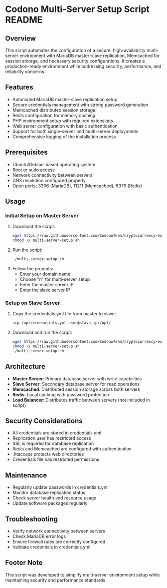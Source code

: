 # Codono Multi-Server Setup Script README

## Overview
This script automates the configuration of a secure, high-availability multi-server environment with MariaDB master-slave replication, Memcached for session storage, and necessary security configurations. It creates a production-ready environment while addressing security, performance, and reliability concerns.

## Features
- Automated MariaDB master-slave replication setup
- Secure credentials management with strong password generation
- Memcached distributed session storage
- Redis configuration for memory caching
- PHP environment setup with required extensions
- Web server configuration with basic authentication
- Support for both single-server and multi-server deployments
- Comprehensive logging of the installation process

## Prerequisites
- Ubuntu/Debian-based operating system
- Root or sudo access
- Network connectivity between servers
- DNS resolution configured properly
- Open ports: 3306 (MariaDB), 11211 (Memcached), 6379 (Redis)

## Usage

### Initial Setup on Master Server
1. Download the script:
   ```bash
   wget https://raw.githubusercontent.com/CodonoTeam/cryptocurrency-exchange-script/main/docs/multi_server/multi-server-setup.sh
   chmod +x multi-server-setup.sh
   ```
2. Run the script:
   ```bash
   ./multi-server-setup.sh
   ```
3. Follow the prompts:
   - Enter your domain name
   - Choose "n" for multi-server setup
   - Enter the master server IP
   - Enter the slave server IP

### Setup on Slave Server
1. Copy the credentials.yml file from master to slave:
   ```bash
   scp /opt/credentials.yml user@slave_ip:/opt/
   ```
2. Download and run the script:
   ```bash
   wget https://raw.githubusercontent.com/CodonoTeam/cryptocurrency-exchange-script/main/docs/multi_server/multi-server-setup.sh
   chmod +x multi-server-setup.sh
   ./multi-server-setup.sh
   ```

## Architecture
- **Master Server**: Primary database server with write capabilities
- **Slave Server**: Secondary database server for read operations
- **Memcached**: Distributed session storage across both servers
- **Redis**: Local caching with password protection
- **Load Balancer**: Distributes traffic between servers (not included in script)

## Security Considerations
- All credentials are stored in credentials.yml
- Replication user has restricted access
- SSL is required for database replication
- Redis and Memcached are configured with authentication
- .htaccess protects web directories
- Credentials file has restricted permissions

## Maintenance
- Regularly update passwords in credentials.yml
- Monitor database replication status
- Check server health and resource usage
- Update software packages regularly

## Troubleshooting
- Verify network connectivity between servers
- Check MariaDB error logs
- Ensure firewall rules are correctly configured
- Validate credentials in credentials.yml

## Footer Note
This script was developed to simplify multi-server environment setup while maintaining security and performance standards.
